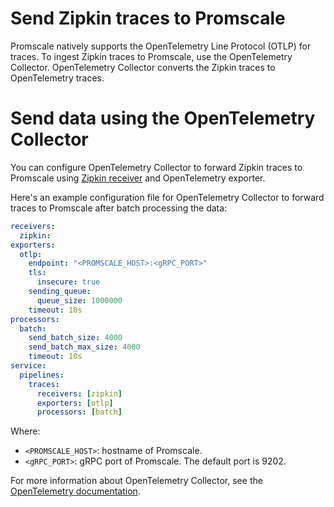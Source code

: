 # Send Zipkin traces to Promscale
Promscale natively supports the OpenTelemetry Line Protocol (OTLP) for 
traces. To ingest Zipkin traces to Promscale, use the OpenTelemetry Collector.
OpenTelemetry Collector converts the Zipkin traces to OpenTelemetry traces.

# Send data using the OpenTelemetry Collector
You can configure OpenTelemetry Collector to forward Zipkin traces to
Promscale using [Zipkin receiver][zipkin-receiver] and OpenTelemetry 
exporter.

Here's an example configuration file for OpenTelemetry Collector to forward
traces to Promscale after batch processing the data:

```yaml
receivers:
  zipkin:
exporters:
  otlp:
    endpoint: "<PROMSCALE_HOST>:<gRPC_PORT>"
    tls:
      insecure: true
    sending_queue:
      queue_size: 1000000
    timeout: 10s
processors:
  batch:
    send_batch_size: 4000
    send_batch_max_size: 4000
    timeout: 10s
service:
  pipelines:
    traces:
      receivers: [zipkin]
      exporters: [otlp]
      processors: [batch]
```

Where: 
* `<PROMSCALE_HOST>`: hostname of Promscale.
* `<gRPC_PORT>`: gRPC port of Promscale. The default port is 9202.

For more information about OpenTelemetry Collector, see the 
[OpenTelemetry documentation][otelcol-docs].

[otelcol-docs]: https://opentelemetry.io/docs/collector/
[zipkin-receiver]: https://github.com/open-telemetry/opentelemetry-collector-contrib/tree/main/receiver/zipkinreceiver#zipkin-receiver